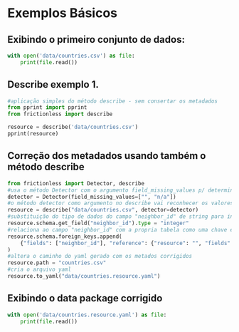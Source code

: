 # Exemplos Básicos

## Exibindo o primeiro conjunto de dados: 

```python script 
with open('data/countries.csv') as file:
    print(file.read())
```
## Describe exemplo 1.

```python script 
#aplicação simples do método describe - sem consertar os metadados
from pprint import pprint
from frictionless import describe

resource = describe('data/countries.csv')
pprint(resource)
```
## Correção dos metadados usando também o método describe

```python script 
from frictionless import Detector, describe
#usa o método Detector com o argumento field_missing_values p/ determinar valores ausentes
detector = Detector(field_missing_values=["", "n/a"])
#o método detector como argumento no describe vai reconhecer os valores ausentes
resource = describe("data/countries.csv", detector=detector)
#substituição do tipo de dados do campo "neighbor_id" de string para int
resource.schema.get_field("neighbor_id").type = "integer"
#relaciona ao campo "neighbor_id" com a propria tabela como uma chave estrangeira
resource.schema.foreign_keys.append(
    {"fields": ["neighbor_id"], "reference": {"resource": "", "fields": ["id"]}}
)
#altera o caminho do yaml gerado com os metados corrigidos
resource.path = "countries.csv"
#cria o arquivo yaml
resource.to_yaml("data/countries.resource.yaml")
``` 
## Exibindo o data package corrigido
```python script 
with open('data/countries.resource.yaml') as file:
    print(file.read())
```